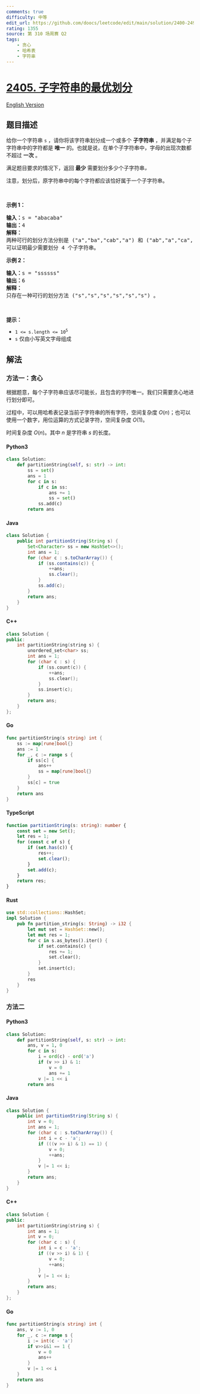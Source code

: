 ```yaml
---
comments: true
difficulty: 中等
edit_url: https://github.com/doocs/leetcode/edit/main/solution/2400-2499/2405.Optimal%20Partition%20of%20String/README.md
rating: 1355
source: 第 310 场周赛 Q2
tags:
    - 贪心
    - 哈希表
    - 字符串
---
```


<!-- problem:start -->

# [2405. 子字符串的最优划分](https://leetcode.cn/problems/optimal-partition-of-string)

[English Version](/solution/2400-2499/2405.Optimal%20Partition%20of%20String/README_EN.md)

## 题目描述

<!-- description:start -->

<p>给你一个字符串 <code>s</code> ，请你将该字符串划分成一个或多个 <strong>子字符串</strong> ，并满足每个子字符串中的字符都是 <strong>唯一</strong> 的。也就是说，在单个子字符串中，字母的出现次数都不超过 <strong>一次</strong> 。</p>

<p>满足题目要求的情况下，返回 <strong>最少</strong> 需要划分多少个子字符串<em>。</em></p>

<p>注意，划分后，原字符串中的每个字符都应该恰好属于一个子字符串。</p>

<p>&nbsp;</p>

<p><strong>示例 1：</strong></p>

<pre>
<strong>输入：</strong>s = "abacaba"
<strong>输出：</strong>4
<strong>解释：</strong>
两种可行的划分方法分别是 ("a","ba","cab","a") 和 ("ab","a","ca","ba") 。
可以证明最少需要划分 4 个子字符串。
</pre>

<p><strong>示例 2：</strong></p>

<pre>
<strong>输入：</strong>s = "ssssss"
<strong>输出：</strong>6
<strong>解释：
</strong>只存在一种可行的划分方法 ("s","s","s","s","s","s") 。
</pre>

<p>&nbsp;</p>

<p><strong>提示：</strong></p>

<ul>
	<li><code>1 &lt;= s.length &lt;= 10<sup>5</sup></code></li>
	<li><code>s</code> 仅由小写英文字母组成</li>
</ul>

<!-- description:end -->

## 解法

<!-- solution:start -->

### 方法一：贪心

根据题意，每个子字符串应该尽可能长，且包含的字符唯一。我们只需要贪心地进行划分即可。

过程中，可以用哈希表记录当前子字符串的所有字符，空间复杂度 $O(n)$；也可以使用一个数字，用位运算的方式记录字符，空间复杂度 $O(1)$。

时间复杂度 $O(n)$。其中 $n$ 是字符串 $s$ 的长度。

<!-- tabs:start -->

#### Python3

```python
class Solution:
    def partitionString(self, s: str) -> int:
        ss = set()
        ans = 1
        for c in s:
            if c in ss:
                ans += 1
                ss = set()
            ss.add(c)
        return ans
```

#### Java

```java
class Solution {
    public int partitionString(String s) {
        Set<Character> ss = new HashSet<>();
        int ans = 1;
        for (char c : s.toCharArray()) {
            if (ss.contains(c)) {
                ++ans;
                ss.clear();
            }
            ss.add(c);
        }
        return ans;
    }
}
```

#### C++

```cpp
class Solution {
public:
    int partitionString(string s) {
        unordered_set<char> ss;
        int ans = 1;
        for (char c : s) {
            if (ss.count(c)) {
                ++ans;
                ss.clear();
            }
            ss.insert(c);
        }
        return ans;
    }
};
```

#### Go

```go
func partitionString(s string) int {
	ss := map[rune]bool{}
	ans := 1
	for _, c := range s {
		if ss[c] {
			ans++
			ss = map[rune]bool{}
		}
		ss[c] = true
	}
	return ans
}
```

#### TypeScript

```ts
function partitionString(s: string): number {
    const set = new Set();
    let res = 1;
    for (const c of s) {
        if (set.has(c)) {
            res++;
            set.clear();
        }
        set.add(c);
    }
    return res;
}
```

#### Rust

```rust
use std::collections::HashSet;
impl Solution {
    pub fn partition_string(s: String) -> i32 {
        let mut set = HashSet::new();
        let mut res = 1;
        for c in s.as_bytes().iter() {
            if set.contains(c) {
                res += 1;
                set.clear();
            }
            set.insert(c);
        }
        res
    }
}
```

<!-- tabs:end -->

<!-- solution:end -->

<!-- solution:start -->

### 方法二

<!-- tabs:start -->

#### Python3

```python
class Solution:
    def partitionString(self, s: str) -> int:
        ans, v = 1, 0
        for c in s:
            i = ord(c) - ord('a')
            if (v >> i) & 1:
                v = 0
                ans += 1
            v |= 1 << i
        return ans
```

#### Java

```java
class Solution {
    public int partitionString(String s) {
        int v = 0;
        int ans = 1;
        for (char c : s.toCharArray()) {
            int i = c - 'a';
            if (((v >> i) & 1) == 1) {
                v = 0;
                ++ans;
            }
            v |= 1 << i;
        }
        return ans;
    }
}
```

#### C++

```cpp
class Solution {
public:
    int partitionString(string s) {
        int ans = 1;
        int v = 0;
        for (char c : s) {
            int i = c - 'a';
            if ((v >> i) & 1) {
                v = 0;
                ++ans;
            }
            v |= 1 << i;
        }
        return ans;
    }
};
```

#### Go

```go
func partitionString(s string) int {
	ans, v := 1, 0
	for _, c := range s {
		i := int(c - 'a')
		if v>>i&1 == 1 {
			v = 0
			ans++
		}
		v |= 1 << i
	}
	return ans
}
```

<!-- tabs:end -->

<!-- solution:end -->

<!-- problem:end -->
